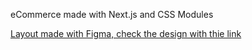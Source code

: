 eCommerce made with Next.js and CSS Modules

[Layout made with Figma, check the design with thie link](https://www.figma.com/file/Xm2XtVRL9Tz4qVvqCJaN20/Kimi-Craft?node-id=0%3A1)
